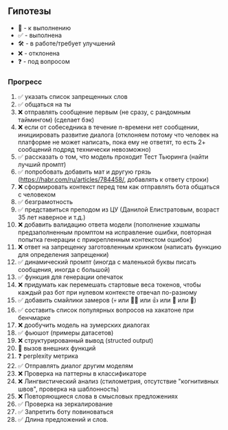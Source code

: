 ## Гипотезы
- 📅 - к выполнению
- ✅ - выполнена
- 🛠️ - в работе/требует улучшений
- ❌ - отклонена
- ❓ - под вопросом

### Прогресс
1. ✅ указать список запрещенных слов
2. ✅ общаться на ты
3. ❌ отправлять сообщение первым (не сразу, с рандомным таймингом) (сделает бэк)
4. ❌ если от собеседника в течение n-времени нет сообщении, инициировать развитие диалога (отклоняем потому что человек на платформе не может написать, пока ему не ответят, то есть 2+ сообщений подряд технически невозможно)
5. ✅ рассказать о том, что модель проходит Тест Тьюринга (найти лучший промпт)
6. ✅ попробовать добавить мат и другую грязь (https://habr.com/ru/articles/784458/, добавлять к ответу строки)
7. ❌ сформировать контекст перед тем как отправлять бота общаться с человеком
8. ✅ безграмотность
9. ✅ представиться преподом из ЦУ (Данилой Елистратовым, возраст 35 лет наверное и т.д.)
10. ❌ добавить валидацию ответа модели (пополнение хэшмапы предзаполненным промптом на исправление ошибки, повторная попытка генерации с прикрепленным контекстом ошибок)
11. ❌ ответ на запрещенку заготовленным кринжом (написать функцию для определения запрещенки)
12. ✅ динамический промпт (иногда с маленькой буквы писать сообщения, иногда с большой)
13. ✅ функция для генерации опечаток
14. ❌ придумать как перемешать стартовые веса токенов, чтобы каждый раз бот при нулевом контексте отвечал по-разному
15. ✅ добавить смайлики замеров (💀 или 💅🏿 или 👍 или 👀 или 🌚)
16. ✅ составить список популярных вопросов на хакатоне при бенчмарке
17. ❌ дообучить модель на зумерских диалогах 
18. ✅ фьюшот (примеры датасетов)
19. ❌ структурированный вывод (structed output)
20. 📅 вызов внешних функций
21. ❓ perplexity метрика
22. ✅ Отправлять диалог другим моделям
23. ❌ Проверка на паттерны в классификаторе
24. ❌ Лингвистический анализ (стилометрия, отсутствие "когнитивных швов", проверка на шаблонность)
25. ❌ Повторяющиеся слова в смысловых предложениях
26. ✅ Проверка на зеркалирование
27. ✅ Запретить боту повиноваться
28. ✅ Длина предложений и слов.
